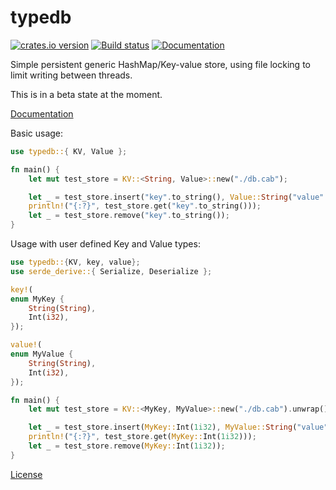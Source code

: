 typedb
========
[![crates.io version](https://img.shields.io/crates/v/typedb.svg)](https://crates.io/crates/typedb)
[![Build status](https://travis-ci.org/mount-tech/typedb.svg?branch=master)](https://travis-ci.org/mount-tech/typedb)
[![Documentation](https://docs.rs/typedb/badge.svg)](https://docs.rs/typedb)

Simple persistent generic HashMap/Key-value store, using file locking to limit writing between threads.

This is in a beta state at the moment.

[Documentation](https://docs.rs/typedb)

Basic usage:
```rust
use typedb::{ KV, Value };

fn main() {
    let mut test_store = KV::<String, Value>::new("./db.cab");

    let _ = test_store.insert("key".to_string(), Value::String("value".to_string()));
    println!("{:?}", test_store.get("key".to_string()));
    let _ = test_store.remove("key".to_string());
}
```

Usage with user defined Key and Value types:
```rust
use typedb::{KV, key, value};
use serde_derive::{ Serialize, Deserialize };

key!(
enum MyKey {
    String(String),
    Int(i32),
});

value!(
enum MyValue {
    String(String),
    Int(i32),
});

fn main() {
    let mut test_store = KV::<MyKey, MyValue>::new("./db.cab").unwrap();

    let _ = test_store.insert(MyKey::Int(1i32), MyValue::String("value".to_string()));
    println!("{:?}", test_store.get(MyKey::Int(1i32)));
    let _ = test_store.remove(MyKey::Int(1i32));
}
```

[License](https://github.com/mount-tech/typedb/blob/master/LICENSE.md)
